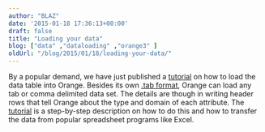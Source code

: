 ```yaml
---
author: "BLAZ"
date: '2015-01-18 17:36:13+00:00'
draft: false
title: "Loading your data"
blog: ["data" ,"dataloading" ,"orange3" ]
oldUrl: "/blog/2015/01/18/loading-your-data/"
---
```


By a popular demand, we have just published a [tutorial](https://docs.biolab.si/orange/3/visual-programming/loading-your-data/index.html) on how to load the data table into Orange. Besides its own [.tab format](https://docs.biolab.si/orange/3/data-mining-library/reference/data.io.html), Orange can load any tab or comma delimited data set. The details are though in writing header rows that tell Orange about the type and domain of each attribute. The [tutorial](https://docs.biolab.si/orange/3/visual-programming/loading-your-data/index.html) is a step-by-step description on how to do this and how to transfer the data from popular spreadsheet programs like Excel.
